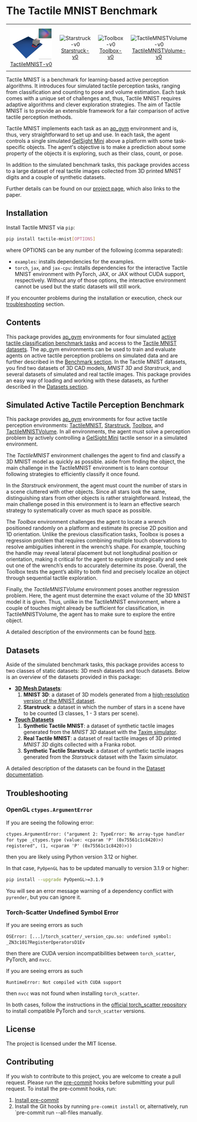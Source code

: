 # The Tactile MNIST Benchmark

<table style="border-collapse: collapse; border: none;">
    <tr style="border: none;">
        <td align="center" style="border: none; padding: 10px;">
            <img src="doc/img/env/TactileMNIST-v0.gif" alt="TactileMNIST-v0" width="180px"/><br/>
            <a href="doc/TactileMNIST.md">
                TactileMNIST-v0
            </a>
        </td>
        <td align="center" style="border: none; padding: 10px;">
            <img src="doc/img/env/Starstruck-v0.gif" alt="Starstruck-v0" width="180px"/><br/>
            <a href="doc/Starstruck.md">
                Starstruck-v0
            </a>
        </td>
        <td align="center" style="border: none; padding: 10px;">
            <img src="doc/img/env/Toolbox-v0.gif" alt="Toolbox-v0" width="180px"/><br/>
            <a href="doc/Toolbox.md">
                Toolbox-v0
            </a>
        </td>
        <td align="center" style="border: none; padding: 10px;">
            <img src="doc/img/env/TactileMNISTVolume-v0.gif" alt="TactileMNISTVolume-v0" width="180px"/><br/>
            <a href="doc/TactileMNISTVolume.md">
                TactileMNISTVolume-v0
            </a>
        </td>
    </tr>
</table>

Tactile MNIST is a benchmark for learning-based active perception algorithms.
It introduces four simulated tactile perception tasks, ranging from classification and counting to pose and volume estimation.
Each task comes with a unique set of challenges and, thus, Tactile MNIST requires adaptive algorithms and clever exploration strategies.
The aim of Tactile MNIST is to provide an extensible framework for a fair comparison of active tactile perception methods.

Tactile MNIST implements each task as an [ap_gym](https://github.com/TimSchneider42/active-perception-gym) environment and is, thus, very straightforward to set up and use.
In each task, the agent controls a single simulated [GelSight Mini](https://www.gelsight.com/gelsightmini/) above a platform with some task-specific objects.
The agent's objective is to make a prediction about some property of the objects it is exploring, such as their class, count, or pose.

In addition to the simulated benchmark tasks, this package provides access to a large dataset of real tactile images collected from 3D printed MNIST digits and a couple of synthetic datasets.

Further details can be found on our [project page](https://sites.google.com/robot-learning.de/tactile-mnist/), which also links to the paper.

## Installation

Install Tactile MNIST via `pip`:

```bash
pip install tactile-mnist[OPTIONS]
```

where OPTIONS can be any number of the following (comma separated):

- `examples`: installs dependencies for the examples.
- `torch`, `jax`, and `jax-cpu`: installs dependencies for the interactive Tactile MNIST environment with PyTorch, JAX, or JAX without CUDA support, respectively. Without any of those options, the interactive environment cannot be used but the static datasets will still work.

If you encounter problems during the installation or execution, check our [troubleshooting](#troubleshooting) section.

## Contents

This package provides [ap_gym](https://github.com/TimSchneider42/active-perception-gym) environments for four simulated [active tactile classification benchmark tasks](#simulated-active-tactile-perception-benchmark) and access to the [Tactile MNIST datasets](#datasets).
The ap_gym environments can be used to train and evaluate agents on active tactile perception problems on simulated data and are further described in the [Benchmark section](#simulated-active-tactile-perception-benchmark).
In the Tactile MNIST datasets, you find two datasets of 3D CAD models, _MNIST 3D_ and _Starstruck_, and several datasets of simulated and real tactile images.
This package provides an easy way of loading and working with these datasets, as further described in the [Datasets section](#datasets).

## Simulated Active Tactile Perception Benchmark

This package provides [ap_gym](https://github.com/TimSchneider42/active-perception-gym) environments for four active tactile perception environments: [TactileMNIST](doc/TactileMNIST.md), [Starstruck](doc/Starstruck.md), [Toolbox](doc/Toolbox.md), and [TactileMNISTVolume](doc/TactileMNISTVolume.md).
In all environments, the agent must solve a perception problem by actively controlling a [GelSight Mini](https://www.gelsight.com/gelsightmini/) tactile sensor in a simulated environment.

The _TactileMNIST_ environment challenges the agent to find and classify a 3D MNIST model as quickly as possible.
aside from finding the object, the main challenge in the TactileMNIST environment is to learn contour following strategies to efficiently classify it once found.

In the _Starstruck_ environment, the agent must count the number of stars in a scene cluttered with other objects.
Since all stars look the same, distinguishing stars from other objects is rather straightforward.
Instead, the main challenge posed in this environment is to learn an effective search strategy to systematically cover as much space as possible.

The _Toolbox_ environment challenges the agent to locate a wrench positioned randomly on a platform and estimate its precise 2D position and 1D orientation.
Unlike the previous classification tasks, Toolbox is poses a regression problem that requires combining multiple touch observations to resolve ambiguities inherent in the wrench’s shape.
For example, touching the handle may reveal lateral placement but not longitudinal position or orientation, making it critical for the agent to explore strategically and seek out one of the wrench’s ends to accurately determine its pose.
Overall, the Toolbox tests the agent’s ability to both find and precisely localize an object through sequential tactile exploration.

Finally, the _TactileMNISTVolume_ environment poses another regression problem.
Here, the agent must determine the exact volume of the 3D MNIST model it is given.
Thus, unlike in the TactileMNIST environment, where a couple of touches might already be sufficient for classification, in TactileMNISTVolume, the agent has to make sure to explore the entire object.

A detailed description of the environments can be found [here](doc/TactilePerceptionEnv.md).

## Datasets

Aside of the simulated benchmark tasks, this package provides access to two classes of static datasets: 3D mesh datasets and touch datasets.
Below is an overview of the datasets provided in this package:

- **[3D Mesh Datasets](doc/datasets.md#3d-mesh-datasets)**:
    1. **MNIST 3D**: a dataset of 3D models generated from a [high-resolution version of the MNIST dataset](https://arxiv.org/abs/2011.07946).
    2. **Starstruck**: a dataset in which the number of stars in a scene have to be counted (3 classes, 1 - 3 stars per scene).
- **[Touch Datasets](doc/datasets.md#touch-datasets)**
    1. **Synthetic Tactile MNIST**: a dataset of synthetic tactile images generated from the _MNIST 3D_ dataset with the [Taxim simulator](https://arxiv.org/abs/2109.04027).
    2. **Real Tactile MNIST**: a dataset of real tactile images of 3D printed _MNIST 3D_ digits collected with a Franka robot.
    3. **Synthetic Tactile Starstruck**: a dataset of synthetic tactile images generated from the _Starstruck_ dataset with the Taxim simulator.

A detailed description of the datasets can be found in the [Dataset documentation](doc/datasets.md).

## Troubleshooting

### OpenGL `ctypes.ArgumentError`

If you are seeing the following error:
```
ctypes.ArgumentError: ("argument 2: TypeError: No array-type handler for type _ctypes.type (value: <cparam 'P' (0x75561c1c8420)>) registered", (1, <cparam 'P' (0x75561c1c8420)>))
```
then you are likely using Python version 3.12 or higher.

In that case, `PyOpenGL` has to be updated manually to version 3.1.9 or higher:
```bash
pip install --upgrade PyOpenGL>=3.1.9
```
You will see an error message warning of a dependency conflict with `pyrender`, but you can ignore it.

### Torch-Scatter Undefined Symbol Error
If you are seeing errors as such

```
OSError: [...]/torch_scatter/_version_cpu.so: undefined symbol: _ZN3c1017RegisterOperatorsD1Ev
```

then there are CUDA version incompatibilities between `torch_scatter`, PyTorch, and `nvcc`.

If you are seeing errors as such

```
RuntimeError: Not compiled with CUDA support
```

then `nvcc` was not found when installing `torch_scatter`.

In both cases, follow the instructions in the [official torch_scatter repository](https://github.com/rusty1s/pytorch_scatter) to install compatible PyTorch and `torch_scatter` versions.


## License

The project is licensed under the MIT license.

## Contributing

If you wish to contribute to this project, you are welcome to create a pull request.
Please run the [pre-commit](https://pre-commit.com/) hooks before submitting your pull request.
To install the pre-commit hooks, run:

1. [Install pre-commit](https://pre-commit.com/#install)
2. Install the Git hooks by running `pre-commit install` or, alternatively, run `pre-commit run --all-files manually.

